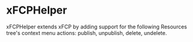 xFCPHelper
==========

xFCPHelper extends xFCP by adding support for the following Resources tree's context menu actions: publish, unpublish, delete, undelete.